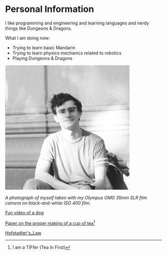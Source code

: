 # Personal Information

I like programming and engineering and learning languages and nerdy things like Dungeons & Dragons.

What I am doing now:
- Trying to learn basic Mandarin
- Trying to learn physics mechanics related to robotics
- Playing Dungeons & Dragons


<img src="files/me.jpg" alt="me" width=400>

_A photograph of myself taken with my Olympus OMG 35mm SLR film camera on black-and-white ISO 400 film._



[Fun video of a dog](https://www.youtube.com/watch?v=vlA2XaKfh78&list=FLHM4vUhTKs3chwPfY8vw6rQ)

[Paper on the proper making of a cup of tea](http://www.gatsby.ucl.ac.uk/tea/tea_archive/attached_files/BS6008.pdf)[^1]

[Hofstadter's_Law](https://en.wikipedia.org/wiki/Hofstadter%27s_law)



















[^1]: I am a TIFfer (Tea In First)
